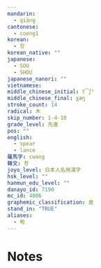 ```yaml
---
mandarin:
  - qiāng
cantonese:
  - coeng1
korean:
  - 창
korean_native: ""
japanese:
  - SOU
  - SHOU
japanese_nanori: ""
vietnamese:
middle_chinese_initial: t͡ʃʰ
middle_chinese_final: ɣæŋ
stroke_count: 14
radical: 木
skip_number: 1-4-10
grade_level: 先進
pos: ""
english:
  - spear
  - lance
羅馬字: cwang
韓文: 촹
joyo_level: 日本人名用漢字
hsk_level: ""
hanmun_edu_level: ""
danayo_id: 7190
mc_id: 4006
graphemic_classification: 倉
stand_in: "TRUE"
aliases:
  - 枪
---
```


# Notes
